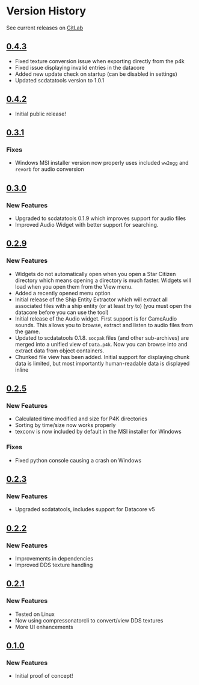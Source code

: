 
# Version History

See current releases on [GitLab](https://gitlab.com/scmodding/tools/starfab/-/releases/)

## [0.4.3](https://gitlab.com/scmodding/tools/starfab/-/releases/0.4.3)

- Fixed texture conversion issue when exporting directly from the p4k
- Fixed issue displaying invalid entries in the datacore
- Added new update check on startup (can be disabled in settings)
- Updated scdatatools version to 1.0.1

## [0.4.2](https://gitlab.com/scmodding/tools/starfab/-/releases/0.4.2)

- Initial public release!

## [0.3.1](https://gitlab.com/scmodding/tools/starfab/-/releases/0.3.1)

### Fixes

- Windows MSI installer version now properly uses included `ww2ogg` and `revorb` for audio conversion

## [0.3.0](https://gitlab.com/scmodding/tools/starfab/-/releases/0.3.0)

### New Features

- Upgraded to scdatatools 0.1.9 which improves support for audio files
- Improved Audio Widget with better support for searching.

## [0.2.9](https://gitlab.com/scmodding/tools/starfab/-/releases/0.2.9)

### New Features

- Widgets do not automatically open when you open a Star Citizen directory which means opening a directory is much faster.  Widgets will load when you open them from the View menu.
- Added a recently opened menu option
- Initial release of the Ship Entity Extractor which will extract all associated files with a ship entity (or at least try to) (you must open the datacore before you can use the tool)
- Initial release of the Audio widget. First support is for GameAudio sounds. This allows you to browse, extract and listen to audio files from the game.
- Updated to scdatatools 0.1.8. `socpak` files (and other sub-archives) are merged into a unified view of `Data.p4k`. Now you can browse into and extract data from object containers.
- Chunked file view has been added. Initial support for displaying chunk data is limited, but most importantly human-readable data is displayed inline

## [0.2.5](https://gitlab.com/scmodding/tools/starfab/-/releases/0.2.5)

### New Features

- Calculated time modified and size for P4K directories
- Sorting by time/size now works properly
- texconv is now included by default in the MSI installer for Windows

### Fixes

- Fixed python console causing a crash on Windows

## [0.2.3](https://gitlab.com/scmodding/tools/starfab/-/releases/0.2.3)

### New Features

- Upgraded scdatatools, includes support for Datacore v5

## [0.2.2](https://gitlab.com/scmodding/tools/starfab/-/releases/0.2.2)

### New Features

- Improvements in dependencies
- Improved DDS texture handling

## [0.2.1](https://gitlab.com/scmodding/tools/starfab/-/releases/0.2.1)

### New Features

- Tested on Linux
- Now using compressonatorcli to convert/view DDS textures
- More UI enhancements

## [0.1.0](https://gitlab.com/scmodding/tools/starfab/-/releases/0.1.0)

### New Features

- Initial proof of concept!
